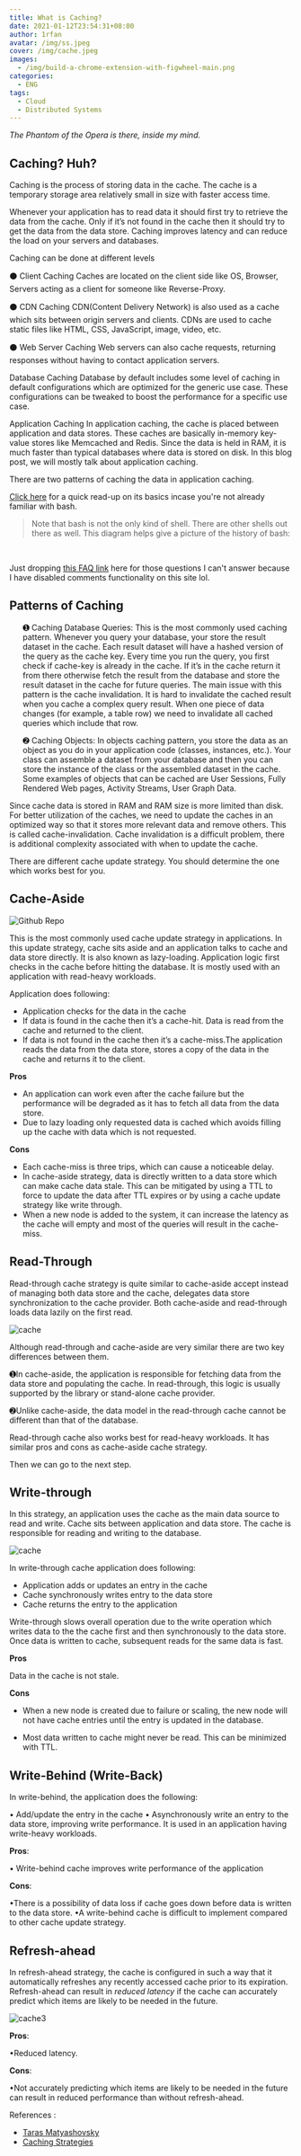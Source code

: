 ```yaml
---
title: What is Caching?
date: 2021-01-12T23:54:31+08:00
author: 1rfan
avatar: /img/ss.jpeg
cover: /img/cache.jpeg
images:
  - /img/build-a-chrome-extension-with-figwheel-main.png
categories:
  - ENG
tags:
  - Cloud
  - Distributed Systems
---
```


_The Phantom of the Opera is there, inside my mind._

<!--more-->

## Caching? Huh?

Caching is the process of storing data in the cache. The cache is a temporary storage area relatively small in size with faster access time.

Whenever your application has to read data it should first try to retrieve the data from the cache. Only if it’s not found in the cache then it should try to get the data from the data store. Caching improves latency and can reduce the load on your servers and databases.

Caching can be done at different levels

⚫ Client Caching
Caches are located on the client side like OS, Browser, Servers acting as a client for someone like Reverse-Proxy.

⚫ CDN Caching
CDN(Content Delivery Network) is also used as a cache which sits between origin servers and clients. CDNs are used to cache static files like HTML, CSS, JavaScript, image, video, etc.

⚫ Web Server Caching
Web servers can also cache requests, returning responses without having to contact application servers.

Database Caching
Database by default includes some level of caching in default configurations which are optimized for the generic use case. These configurations can be tweaked to boost the performance for a specific use case.

Application Caching
In application caching, the cache is placed between application and data stores. These caches are basically in-memory key-value stores like Memcached and Redis. Since the data is held in RAM, it is much faster than typical databases where data is stored on disk. In this blog post, we will mostly talk about application caching.

There are two patterns of caching the data in application caching.

<a href="https://wiki.bash-hackers.org/scripting/basics" target="_blank">Click here</a> for a quick read-up on its basics incase you're not already familiar with bash.

> Note that bash is not the only kind of shell. There are other shells out there as well.
> This diagram helps give a picture of the history of bash:

<br/>

Just dropping <a href="https://mywiki.wooledge.org/BashFAQ" target="_blank">this FAQ link</a> here for those questions I can't answer because I have disabled comments functionality on this site lol.

## Patterns of Caching

<ul>
➊ Caching Database Queries: This is the most commonly used caching pattern. Whenever you query your database, your store the result dataset in the cache. Each result dataset will have a hashed version of the query as the cache key. Every time you run the query, you first check if cache-key is already in the cache. 
If it’s in the cache return it from there otherwise fetch the result from the database and store the result dataset in the cache for future queries. The main issue with this pattern is the cache invalidation. It is hard to invalidate the cached result when you cache a complex query result. When one piece of data changes (for example, a table row) we need to invalidate all cached queries which include that row.
</li>
<br/>

➋ Caching Objects: In objects caching pattern, you store the data as an object as you do in your application code (classes, instances, etc.). Your class can assemble a dataset from your database and then you can store the instance of the class or the assembled dataset in the cache. Some examples of objects that can be cached are User Sessions, Fully Rendered Web pages, Activity Streams, User Graph Data.

</ul>

Since cache data is stored in RAM and RAM size is more limited than disk. For better utilization of the caches, we need to update the caches in an optimized way so that it stores more relevant data and remove others. This is called cache-invalidation. Cache invalidation is a difficult problem, there is additional complexity associated with when to update the cache.

There are different cache update strategy. You should determine the one which works best for you.

## Cache-Aside

![Github Repo](https://miro.medium.com/max/640/1*4XBPE-xx5nZ6FoXeYRKPyw.webp)

This is the most commonly used cache update strategy in applications. In this update strategy, cache sits aside and an application talks to cache and data store directly. It is also known as lazy-loading. Application logic first checks in the cache before hitting the database. It is mostly used with an application with read-heavy workloads.

Application does following:

<ul>
<li>Application checks for the data in the cache
<li>If data is found in the cache then it’s a cache-hit. Data is read from the cache and returned to the client.
<li>If data is not found in the cache then it’s a cache-miss.The application reads the data from the data store, stores a copy of the data in the cache and returns it to the client.
</ul>

<b>Pros</b>

<ul>
<li>An application can work even after the cache failure but the performance will be degraded as it has to fetch all data from the data store.
<li>Due to lazy loading only requested data is cached which avoids filling up the cache with data which is not requested.
</ul>

<b>Cons</b>

<ul>
<li>Each cache-miss is three trips, which can cause a noticeable delay.
<li>In cache-aside strategy, data is directly written to a data store which can make cache data stale. This can be mitigated by using a TTL to force to update the data after TTL expires or by using a cache update strategy like write through.
<li>When a new node is added to the system, it can increase the latency as the cache will empty and most of the queries will result in the cache-miss.
</ul>

## Read-Through

Read-through cache strategy is quite similar to cache-aside accept instead of managing both data store and the cache, delegates data store synchronization to the cache provider. Both cache-aside and read-through loads data lazily on the first read.

![cache](https://miro.medium.com/max/640/1*b2t2aF7ODiI-DovHGUc7Kw.webp)

Although read-through and cache-aside are very similar there are two key differences between them.

➊In cache-aside, the application is responsible for fetching data from the data store and populating the cache. In read-through, this logic is usually supported by the library or stand-alone cache provider.

➋Unlike cache-aside, the data model in the read-through cache cannot be different than that of the database.

Read-through cache also works best for read-heavy workloads. It has similar pros and cons as cache-aside cache strategy.

Then we can go to the next step.

## Write-through

In this strategy, an application uses the cache as the main data source to read and write. Cache sits between application and data store. The cache is responsible for reading and writing to the database.

![cache](https://miro.medium.com/max/640/1*tDr-XroyVaZRj3gGFPprDA.webp)

In write-through cache application does following:

- Application adds or updates an entry in the cache
- Cache synchronously writes entry to the data store
- Cache returns the entry to the application

Write-through slows overall operation due to the write operation which writes data to the the cache first and then synchronously to the data store. Once data is written to cache, subsequent reads for the same data is fast.

**Pros**

Data in the cache is not stale.

**Cons**

- When a new node is created due to failure or scaling, the new node will not have cache entries until the entry is updated in the database.

- Most data written to cache might never be read. This can be minimized with TTL.

## Write-Behind (Write-Back)

In write-behind, the application does the following:

• Add/update the entry in the cache
• Asynchronously write an entry to the data store, improving write performance.
It is used in an application having write-heavy workloads.

**Pros**:

• Write-behind cache improves write performance of the application

**Cons**:

•There is a possibility of data loss if cache goes down before data is written to the data store.
•A write-behind cache is difficult to implement compared to other cache update strategy.

## Refresh-ahead

In refresh-ahead strategy, the cache is configured in such a way that it automatically refreshes any recently accessed cache prior to its expiration. Refresh-ahead can result in _reduced latency_ if the cache can accurately predict which items are likely to be needed in the future.

![cache3](https://miro.medium.com/max/640/1*-RvKn6MJvrP5IzvZagJ73g.webp)

**Pros**:

•Reduced latency.

**Cons**:

•Not accurately predicting which items are likely to be needed in the future can result in reduced performance than without refresh-ahead.

References :

- [Taras Matyashovsky](https://www.slideshare.net/tmatyashovsky/from-cache-to-in-memory-data-grid-introduction-to-hazelcast)
- [Caching Strategies](https://codeahoy.com/2017/08/11/caching-strategies-and-how-to-choose-the-right-one/)
